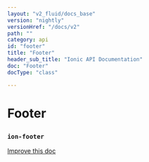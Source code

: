 ```yaml
---
layout: "v2_fluid/docs_base"
version: "nightly"
versionHref: "/docs/v2"
path: ""
category: api
id: "footer"
title: "Footer"
header_sub_title: "Ionic API Documentation"
doc: "Footer"
docType: "class"

---
```










<h1 class="api-title">
<a class="anchor" name="footer" href="#footer"></a>

Footer
<h3><code>ion-footer</code></h3>






</h1>

<a class="improve-v2-docs" href="http://github.com/driftyco/ionic/edit/master//Users/dan/Dev/ionic2/src/components/toolbar/toolbar.ts#L19">
Improve this doc
</a>











<!-- @usage tag -->


<!-- @property tags -->



<!-- instance methods on the class -->


<!-- related link --><!-- end content block -->


<!-- end body block -->

